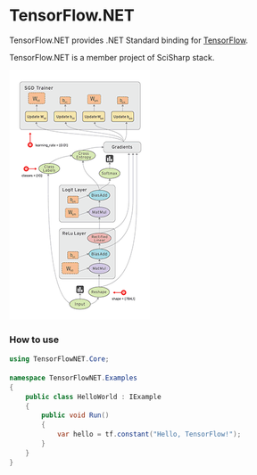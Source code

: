 # TensorFlow.NET
TensorFlow.NET provides .NET Standard binding for [TensorFlow](https://www.tensorflow.org/).


TensorFlow.NET is a member project of SciSharp stack.

![tensors_flowing](docs/assets/tensors_flowing.gif)

### How to use
```cs
using TensorFlowNET.Core;

namespace TensorFlowNET.Examples
{
    public class HelloWorld : IExample
    {
        public void Run()
        {
            var hello = tf.constant("Hello, TensorFlow!");
        }
    }
}
```